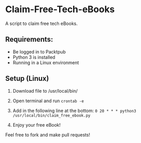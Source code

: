 # Claim-Free-Tech-eBooks

A script to claim free tech eBooks.

## Requirements:

- Be logged in to Packtpub
- Python 3 is installed
- Running in a Linux environment

## Setup (Linux)

1) Download file to /usr/local/bin/

2) Open terminal and run `crontab -e`

3) Add in the following line at the bottom: `0 20 * * * python3 /usr/local/bin/claim_free_ebook.py`

4) Enjoy your free eBook!

Feel free to fork and make pull requests!
